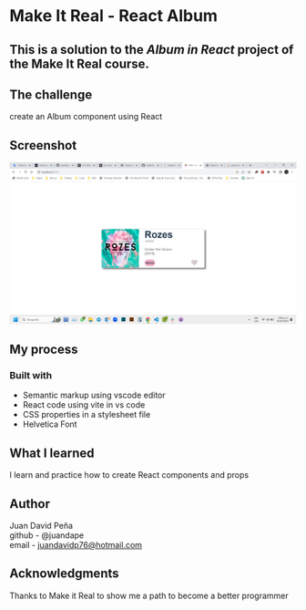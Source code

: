 # Make It Real - React Album
## This is a solution to the *Album in React* project of the Make It Real course.

## The challenge
create an Album component using React

## Screenshot
![print screen](./src/assets/print-screen.png)
## My process
### Built with
- Semantic markup using vscode editor
- React code using vite in vs code
- CSS properties in a stylesheet file
- Helvetica Font

## What I learned
I learn and practice how to create React components and props

## Author
Juan David Peña  
github - @juandape  
email - juandavidp76@hotmail.com  

## Acknowledgments
Thanks to Make it Real to show me a path to become a better programmer